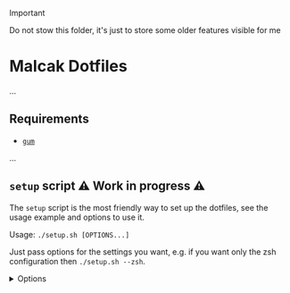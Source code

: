 > [!IMPORTANT]  
> Do not stow this folder, it's just to store some older features visible for me

# Malcak Dotfiles

...

## Requirements

- [`gum`](https://github.com/charmbracelet/gum)

...

## `setup` script ⚠️ Work in progress ⚠️

The `setup` script is the most friendly way to set up the dotfiles, see 
the usage example and options to use it.

Usage: `./setup.sh [OPTIONS...]`

Just pass options for the settings you want, e.g. if you want only the 
zsh configuration then `./setup.sh --zsh`.

<details> <summary> Options </summary>

```
  -i, --interactive, --interactive-mode
 Run this script in interactive mode.

  -d, --dry, --dry-mode
 No real action will be performed. Recommended with debug mode.

  -f, --hard, --hard-mode
 Removes previous configurations when setting up new ones, and does not make a backup. 

  -D --debug, --debug-mode
 Display debug messages.
 
  -g, --git, --git-config
 Set the git configurations.

  -z, --zsh
 Set the ZSH configurations.

  -b, --bash
 Set the Bash configurations.

  -o, --omz, --oh-my-zsh
 Set the oh-my-zsh prompt configurations.

  -s, --starship
 Set the starship prompt configurations.

  -r, --remove, -u, --uninstall
 Removes all selected and installed configurations. 
```

</details>
